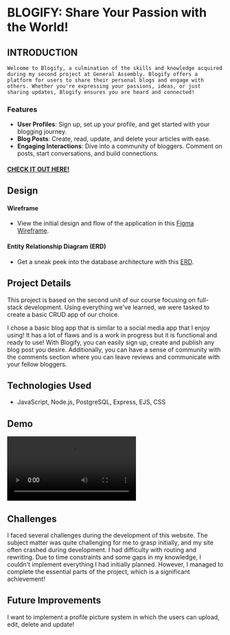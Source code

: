 # BLOGIFY: Share Your Passion with the World!

## INTRODUCTION
```Welcome to Blogify, a culmination of the skills and knowledge acquired during my second project at General Assembly. Blogify offers a platform for users to share their personal blogs and engage with others. Whether you're expressing your passions, ideas, or just sharing updates, Blogify ensures you are heard and connected!```

### Features
- **User Profiles**: Sign up, set up your profile, and get started with your blogging journey.
- **Blog Posts**: Create, read, update, and delete your articles with ease.
- **Engaging Interactions**: Dive into a community of bloggers. Comment on posts, start conversations, and build connections.

#### [CHECK IT OUT HERE!](https://blogify-alessandramanalansan.onrender.com)

## Design

#### Wireframe
- View the initial design and flow of the application in this [Figma Wireframe](https://www.figma.com/file/rKi9iyGkngpWkbXYPhIBTi/CRUD-App-Project?type=whiteboard&node-id=0%3A1&t=x05Gs053YP4tyM1O-1).

#### Entity Relationship Diagram (ERD)
- Get a sneak peek into the database architecture with this [ERD](https://lucid.app/lucidchart/f746cd93-7b9c-4a30-8401-f4b3c94280fd/edit?viewport_loc=310%2C314%2C805%2C774%2C0_0&invitationId=inv_a36218db-64a6-4d7f-b24c-fd7826def935).

## Project Details

This project is based on the second unit of our course focusing on full-stack development. Using everything we've learned, we were tasked to create a basic CRUD app of our choice.

I chose a basic blog app that is similar to a social media app that I enjoy using! It has a lot of flaws and is a work in progress but it is functional and ready to use! With Blogify, you can easily sign up, create and publish any blog post you desire. Additionally, you can have a sense of community with the comments section where you can leave reviews and communicate with your fellow bloggers.

## Technologies Used
- JavaScript, Node.js, PostgreSQL, Express, EJS, CSS

## Demo

<video src="img/blogify.mp4" controls title="Title"></video>

## Challenges

I faced several challenges during the development of this website. The subject matter was quite challenging for me to grasp initially, and my site often crashed during development. I had difficulty with routing and rewriting. Due to time constraints and some gaps in my knowledge, I couldn't implement everything I had initially planned. However, I managed to complete the essential parts of the project, which is a significant achievement!

## Future Improvements

I want to implement a profile picture system in which the users can upload, edit, delete and update! 